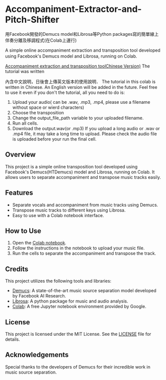 # Accompaniment-Extractor-and-Pitch-Shifter
用Facebook開發的Demucs model和Librosa等Python packages寫的簡單線上伴奏分離及移調程式(在Colab上運行)　　　　

A simple online accompaniment extraction and transposition tool developed using Facebook's Demucs model and Librosa, running on Colab.　　　　

[Accompaniment extraction and transposition toolChinese Version)](https://colab.research.google.com/drive/1MHk0PrDqzQPvazmfEav2l30bEPGcjF17?hl=zh-tw#scrollTo=WCwMs05xjh80)
The tutorial was written 

內含中文說明，日後會上傳英文版本的使用說明．
The tutorial in this colab is written in Chinese. An English version will be added in the future.
Feel free to use it even if you don't the tutorial, all you need to do is:
1. Upload your audio( can be .wav, .mp3, .mp4, please use a filename without space or wierd characters)
2. Choose the transposition
3. Change the output_file_path variable to your uploaded filename.
4. Run all cells.
5. Download the output.wav(or .mp3)
If you upload a long audio or .wav or .mp4 file, it may take a long time to upload. Please check the audio file is uploaded before your run the final cell.


## Overview
This project is a simple online transposition tool developed using Facebook's Demucs(HTDemucs) model and Librosa, running on Colab. It allows users to separate accompaniment and transpose music tracks easily.

## Features
- Separate vocals and accompaniment from music tracks using Demucs.
- Transpose music tracks to different keys using Librosa.
- Easy to use with a Colab notebook interface.

## How to Use
1. Open the [Colab notebook](https://colab.research.google.com/drive/1MHk0PrDqzQPvazmfEav2l30bEPGcjF17?hl=zh-tw#scrollTo=WCwMs05xjh80).
2. Follow the instructions in the notebook to upload your music file.
3. Run the cells to separate the accompaniment and transpose the track.

## Credits
This project utilizes the following tools and libraries:
- [Demucs](https://github.com/facebookresearch/demucs): A state-of-the-art music source separation model developed by Facebook AI Research.
- [Librosa](https://librosa.org/): A python package for music and audio analysis.
- [Colab](https://colab.research.google.com/): A free Jupyter notebook environment provided by Google.

## License
This project is licensed under the MIT License. See the [LICENSE](LICENSE) file for details.

## Acknowledgements
Special thanks to the developers of Demucs for their incredible work in music source separation.




